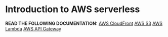 # Introduction to AWS serverless

__READ THE FOLLOWING DOCUMENTATION:__ 
	[AWS CloudFront](https://aws.amazon.com/es/cloudfront/)
	[AWS S3](https://aws.amazon.com/es/s3/)
	[AWS Lambda](https://aws.amazon.com/es/lambda/)
	[AWS API Gateway](https://aws.amazon.com/es/api-gateway/)

